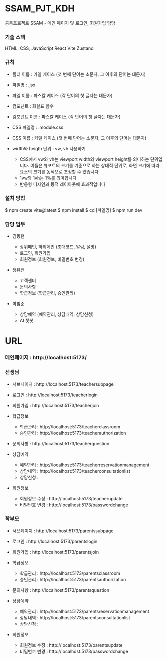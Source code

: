 # SSAM_PJT_KDH

공통프로젝트 SSAM - 메인 페이지 및 로그인, 회원가입 담당

### 기술 스택

HTML, CSS, JavaScript
React
Vite
Zustand

### 규칙

- 폴더 이름 : 카멜 케이스 (첫 번째 단어는 소문자, 그 이후의 단어는 대문자)

- 파일명 : .jsx
- 파일 이름 : 파스칼 케이스 (각 단어의 첫 글자는 대문자)

- 컴포넌트 : 화살표 함수
- 컴포넌트 이름 : 파스칼 케이스 (각 단어의 첫 글자는 대문자)

- CSS 파일명 : .module.css
- CSS 이름 : 카멜 케이스 (첫 번째 단어는 소문자, 그 이후의 단어는 대문자)

- width와 heigth 단위 : vw, vh 사용하기
  - CSS에서 vw와 vh는 viewport width와 viewport height를 의미하는 단위입니다. 이들은 뷰포트의 크기를 기준으로 하는 상대적 단위로, 화면 크기에 따라 요소의 크기를 동적으로 조정할 수 있습니다.
  - 1vw와 1vh는 1%를 의미합니다
  - 반응형 디자인과 동적 레이아웃에 효과적입니다

### 설치 방법

$ npm create vite@latest
$ npm install
$ cd [파일명]
$ npm run dev

### 담당 업무

- 김동현

  - 상위메인, 하위메인 (초대코드, 알림, 설명)
  - 로그인, 회원가입
  - 회원정보 (회원정보, 비밀번호 변경)

- 정유진

  - 고객센터
  - 문의사항
  - 학급정보 (학급관리, 승인관리)

- 박범준

  - 상담예약 (예약관리, 상담내역, 상담신청)
  - AI 챗봇

# URL

### 메인페이지 : http://localhost:5173/

### 선생님

- 서브페이지 : http://localhost:5173/teachersubpage

- 로그인 : http://localhost:5173/teacherlogin
- 회원가입 : http://localhost:5173/teacherjoin

- 학급정보

  - 학급관리 : http://localhost:5173/teacherclassroom
  - 승인관리 : http://localhost:5173/teacherauthorization

- 문의사항 : http://localhost:5173/teacherquestion

- 상담예약

  - 예약관리 : http://localhost:5173/teacherreservationmanagement
  - 상담내역 : http://localhost:5173/teacherconsultationlist
  - 상담신청 :

- 회원정보
  - 회원정보 수정 : http://localhost:5173/teacherupdate
  - 비밀번호 변경 : http://localhost:5173/passwordchange

### 학부모

- 서브페이지 : http://localhost:5173/parentssubpage

- 로그인 : http://localhost:5173/parentslogin
- 회원가입 : http://localhost:5173/parentsjoin

- 학급정보

  - 학급관리 : http://localhost:5173/parentsclassroom
  - 승인관리 : http://localhost:5173/parentsauthorization

- 문의사항 : http://localhost:5173/parentsquestion

- 상담예약

  - 예약관리 : http://localhost:5173/parentsreservationmanagement
  - 상담내역 : http://localhost:5173/parentsconsultationlist
  - 상담신청 :

- 회원정보
  - 회원정보 수정 : http://localhost:5173/parentsupdate
  - 비밀번호 변경 : http://localhost:5173/passwordchange
